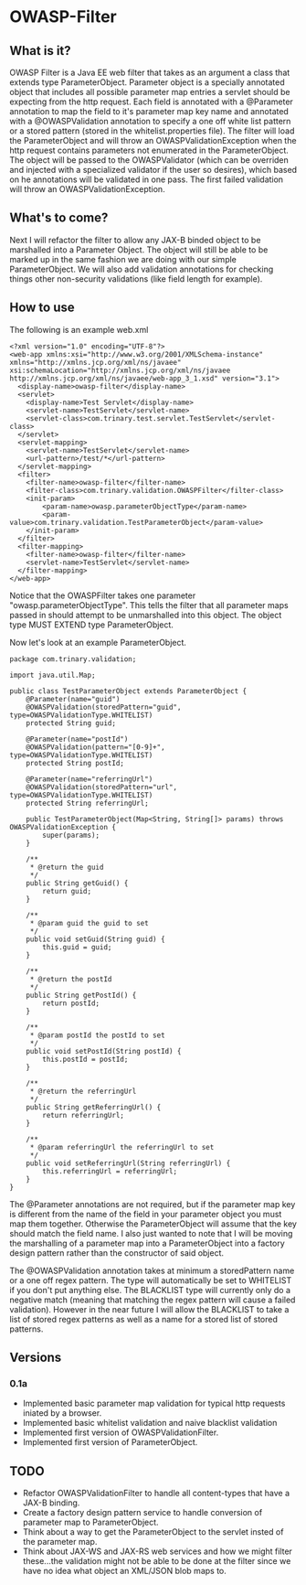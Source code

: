 # OWASP-Filter

## What is it?

OWASP Filter is a Java EE web filter that takes as an argument a class that extends type ParameterObject.  Parameter object is a specially annotated object that includes all possible parameter map entries a servlet should be expecting from the http request.  Each field is annotated with a @Parameter annotation to map the field to it's parameter map key name and annotated with a @OWASPValidation annotation to specify a one off white list pattern or a stored pattern (stored in the whitelist.properties file).  The filter will load the ParameterObject and will throw an OWASPValidationException when the http request contains parameters not enumerated in the ParameterObject.  The object will be passed to the OWASPValidator (which can be overriden and injected with a specialized validator if the user so desires), which based on he annotations will be validated in one pass.  The first failed validation will throw an OWASPValidationException.

## What's to come?

Next I will refactor the filter to allow any JAX-B binded object to be marshalled into a Parameter Object.  The object will still be able to be marked up in the same fashion we are doing with our simple ParameterObject.  We will also add validation annotations for checking things other non-security validations (like field length for example).

## How to use

The following is an example web.xml

	<?xml version="1.0" encoding="UTF-8"?>
	<web-app xmlns:xsi="http://www.w3.org/2001/XMLSchema-instance" xmlns="http://xmlns.jcp.org/xml/ns/javaee" xsi:schemaLocation="http://xmlns.jcp.org/xml/ns/javaee http://xmlns.jcp.org/xml/ns/javaee/web-app_3_1.xsd" version="3.1">
	  <display-name>owasp-filter</display-name>
	  <servlet>
		<display-name>Test Servlet</display-name>
		<servlet-name>TestServlet</servlet-name>
		<servlet-class>com.trinary.test.servlet.TestServlet</servlet-class>
	  </servlet>
	  <servlet-mapping>
		<servlet-name>TestServlet</servlet-name>
		<url-pattern>/test/*</url-pattern>
	  </servlet-mapping>
	  <filter>
		<filter-name>owasp-filter</filter-name>
		<filter-class>com.trinary.validation.OWASPFilter</filter-class>
		<init-param>
			<param-name>owasp.parameterObjectType</param-name>
			<param-value>com.trinary.validation.TestParameterObject</param-value>
		</init-param>
	  </filter>
	  <filter-mapping>
		<filter-name>owasp-filter</filter-name>
		<servlet-name>TestServlet</servlet-name>
	  </filter-mapping>
	</web-app>

Notice that the OWASPFilter takes one parameter "owasp.parameterObjectType".  This tells the filter that all parameter maps passed in should attempt to be unmarshalled into this object.  The object type MUST EXTEND type ParameterObject.

Now let's look at an example ParameterObject.

	package com.trinary.validation;

	import java.util.Map;

	public class TestParameterObject extends ParameterObject {
		@Parameter(name="guid")
		@OWASPValidation(storedPattern="guid", type=OWASPValidationType.WHITELIST)
		protected String guid;
	
		@Parameter(name="postId")
		@OWASPValidation(pattern="[0-9]+", type=OWASPValidationType.WHITELIST)
		protected String postId;
	
		@Parameter(name="referringUrl")
		@OWASPValidation(storedPattern="url", type=OWASPValidationType.WHITELIST)
		protected String referringUrl;

		public TestParameterObject(Map<String, String[]> params) throws OWASPValidationException {
			super(params);
		}

		/**
		 * @return the guid
		 */
		public String getGuid() {
			return guid;
		}

		/**
		 * @param guid the guid to set
		 */
		public void setGuid(String guid) {
			this.guid = guid;
		}

		/**
		 * @return the postId
		 */
		public String getPostId() {
			return postId;
		}

		/**
		 * @param postId the postId to set
		 */
		public void setPostId(String postId) {
			this.postId = postId;
		}

		/**
		 * @return the referringUrl
		 */
		public String getReferringUrl() {
			return referringUrl;
		}

		/**
		 * @param referringUrl the referringUrl to set
		 */
		public void setReferringUrl(String referringUrl) {
			this.referringUrl = referringUrl;
		}
	}

The @Parameter annotations are not required, but if the parameter map key is different from the name of the field in your parameter object you must map them together.  Otherwise the ParameterObject will assume that the key should match the field name.  I also just wanted to note that I will be moving the marshalling of a parameter map into a ParameterObject into a factory design pattern rather than the constructor of said object.

The @OWASPValidation annotation takes at minimum a storedPattern name or a one off regex pattern.  The type will automatically be set to WHITELIST if you don't put anything else.  The BLACKLIST type will currently only do a negative match (meaning that matching the regex pattern will cause a failed validation).  However in the near future I will allow the BLACKLIST to take a list of stored regex patterns as well as a name for a stored list of stored patterns.

## Versions

### 0.1a

* Implemented basic parameter map validation for typical http requests iniated by a browser.
* Implemented basic whitelist validation and naive blacklist validation
* Implemented first version of OWASPValidationFilter.
* Implemented first version of ParameterObject.

## TODO

* Refactor OWASPValidationFilter to handle all content-types that have a JAX-B binding.
* Create a factory design pattern service to handle conversion of parameter map to ParameterObject.
* Think about a way to get the ParameterObject to the servlet insted of the parameter map.
* Think about JAX-WS and JAX-RS web services and how we might filter these...the validation might not be able to be done at the filter since we have no idea what object an XML/JSON blob maps to.
